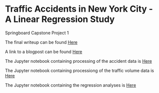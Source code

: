 # Traffic Accidents in New York City - A Linear Regression Study
Springboard Capstone Project 1

The final writeup can be found [Here](https://github.com/ghopping/Springboard_Capstone_1/blob/master/Capstone%201%20Final%20Report.pdf) <br />

A link to a blogpost can be found [Here](https://medium.com/@gene.hopping/traffic-accidents-in-new-york-city-a-linear-regression-study-3af7159ef088)

The Jupyter notebook containing processing of the accident data is [Here](https://github.com/ghopping/Springboard_Capstone_1/blob/master/GH_Capstone_1_accident.ipynb)

The Jupyter notebook containing processiong of the traffic volume data is [Here](https://github.com/ghopping/Springboard_Capstone_1/blob/master/GH_Capstone_1_volume.ipynb)

The Jupyter notebook containing the regression analyses is [Here](https://github.com/ghopping/Springboard_Capstone_1/blob/master/GH_Capstone_1_regression.ipynb)
